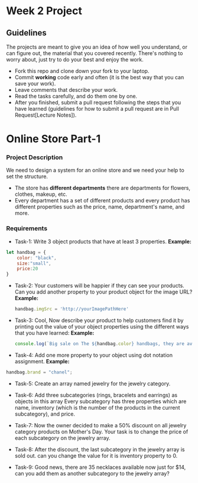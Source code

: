 # Week 2  Project

## Guidelines

The projects are meant to give you an idea of how well you understand, or can figure out, the material that you covered recently.
There's nothing to worry about, just try to do your best and enjoy the work.

- Fork this repo and clone down your fork to your laptop.
- Commit **working** code early and often (it is the best way that you can save your work).
- Leave comments that describe your work.
- Read the tasks carefully, and do them one by one. 
- After you finished, submit a pull request following the steps that you have learned (guidelines for how to submit a pull request are in Pull Request[Lecture Notes]).

# Online Store Part-1
### Project Description 
We need to design a system for an online store and we need your help to set the structure.
- The store has **different departments** there are departments for flowers, clothes, makeup, etc.
- Every department has a set of different products and every product has different properties such as the price, name, department's name, and more.

### Requirements
* Task-1: Write 3 object products that have at least 3 properties.
**Example:**
```javascript
let handbag = {
	color: "black",
	size:"small",
	price:20
}
```
* Task-2: Your customers will be happier if they can see your products. Can you add another property to your product object for the image URL?
**Example:**
	```javascript
	handbag.imgSrc = 'http://yourImagePathHere'
	```

* Task-3: Cool, Now describe your product to help customers find it by printing out the value of your object properties using the different ways that you have learned:
	**Example:**
	```javascript
	console.log(`Big sale on The ${handbag.color} handbags, they are available now just for ${handbag['price']}$`)
	```
* Task-4: Add one more property to your object using dot notation assignment.
 **Example:**
```javascript
handbag.brand = "chanel";
```

* Task-5: Create an array named jewelry for the jewelry category.
* Task-6: Add three subcategories (rings, bracelets and earrings) as objects in this array Every subcategory has three properties which are name, inventory (which is the number of the products in the current subcategory), and price.

* Task-7: Now the owner decided to make a 50% discount on all jewelry category products on Mother's Day. Your task is to change the price of each subcategory on the jewelry array.


* Task-8: After the discount, the last subcategory in the jewelry array is sold out. can you change the value for it is inventory property to 0.


* Task-9: Good news, there are 35 necklaces available now just for $14, can you add them as another subcategory to the jewelry array?

